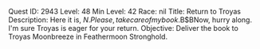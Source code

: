 Quest ID: 2943
Level: 48
Min Level: 42
Race: nil
Title: Return to Troyas
Description: Here it is, $N. Please, take care of my book.$B$BNow, hurry along. I'm sure Troyas is eager for your return.
Objective: Deliver the book to Troyas Moonbreeze in Feathermoon Stronghold.
